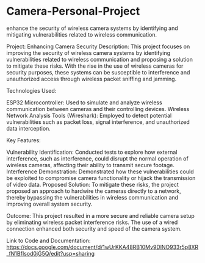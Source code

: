 # Camera-Personal-Project
enhance the security of wireless camera systems by identifying and mitigating vulnerabilities related to wireless communication. 

Project: Enhancing Camera Security
Description:
This project focuses on improving the security of wireless camera systems by identifying vulnerabilities related to wireless communication and proposing a solution to mitigate these risks. With the rise in the use of wireless cameras for security purposes, these systems can be susceptible to interference and unauthorized access through wireless packet sniffing and jamming.

Technologies Used:

ESP32 Microcontroller: Used to simulate and analyze wireless communication between cameras and their controlling devices.
Wireless Network Analysis Tools (Wireshark): Employed to detect potential vulnerabilities such as packet loss, signal interference, and unauthorized data interception.

Key Features:

Vulnerability Identification: Conducted tests to explore how external interference, such as interference, could disrupt the normal operation of wireless cameras, affecting their ability to transmit secure footage.
Interference Demonstration: Demonstrated how these vulnerabilities could be exploited to compromise camera functionality or hijack the transmission of video data.
Proposed Solution: To mitigate these risks, the project proposed an approach to hardwire the cameras directly to a network, thereby bypassing the vulnerabilities in wireless communication and improving overall system security.

Outcome:
This project resulted in a more secure and reliable camera setup by eliminating wireless packet interference risks. The use of a wired connection enhanced both security and speed of the camera system.

Link to Code and Documentation:
https://docs.google.com/document/d/1wUrKKA48RB10Mv9DlNO933r5p8XR_fN1BfIsod0jG5Q/edit?usp=sharing
